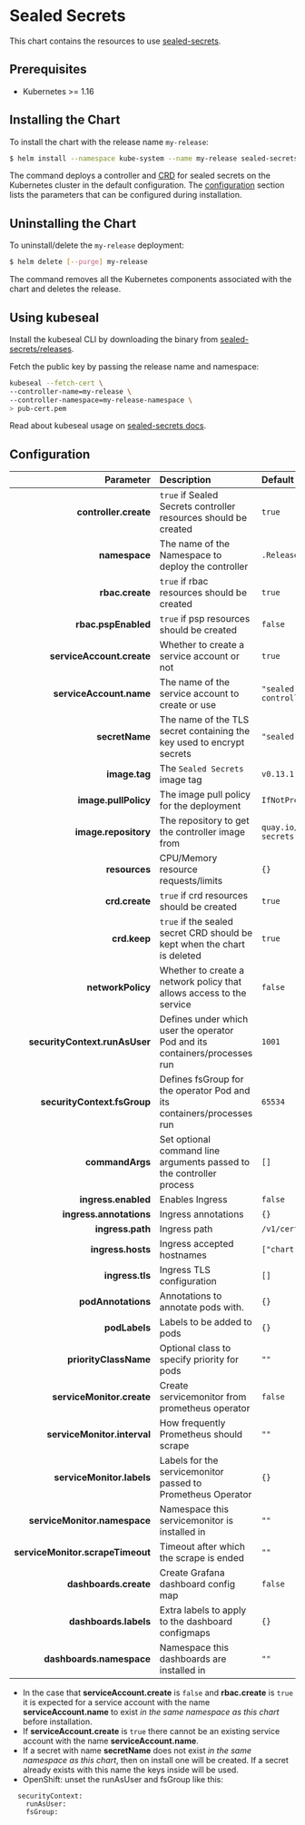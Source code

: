 # Sealed Secrets

This chart contains the resources to use [sealed-secrets](https://github.com/bitnami-labs/sealed-secrets).

## Prerequisites

* Kubernetes >= 1.16

## Installing the Chart

To install the chart with the release name `my-release`:

```bash
$ helm install --namespace kube-system --name my-release sealed-secrets/sealed-secrets
```

The command deploys a controller and [CRD](https://kubernetes.io/docs/tasks/access-kubernetes-api/custom-resources/custom-resource-definitions/) for sealed secrets on the Kubernetes cluster in the default configuration. The [configuration](#configuration) section lists the parameters that can be configured during installation.

## Uninstalling the Chart

To uninstall/delete the `my-release` deployment:

```bash
$ helm delete [--purge] my-release
```

The command removes all the Kubernetes components associated with the chart and deletes the release.

## Using kubeseal

Install the kubeseal CLI by downloading the binary from [sealed-secrets/releases](https://github.com/bitnami-labs/sealed-secrets/releases).

Fetch the public key by passing the release name and namespace:

```bash
kubeseal --fetch-cert \
--controller-name=my-release \
--controller-namespace=my-release-namespace \
> pub-cert.pem
```

Read about kubeseal usage on [sealed-secrets docs](https://github.com/bitnami-labs/sealed-secrets#usage).

## Configuration

| Parameter                        | Description                                                                | Default                                     |
|---------------------------------:|:---------------------------------------------------------------------------|:--------------------------------------------|
| **controller.create**            | `true` if Sealed Secrets controller resources should be created            | `true`                                      |
| **namespace**                    | The name of the Namespace to deploy the controller                         | `.Release.namespace`                        |
| **rbac.create**                  | `true` if rbac resources should be created                                 | `true`                                      |
| **rbac.pspEnabled**              | `true` if psp resources should be created                                  | `false`                                     |
| **serviceAccount.create**        | Whether to create a service account or not                                 | `true`                                      |
| **serviceAccount.name**          | The name of the service account to create or use                           | `"sealed-secrets-controller"`               |
| **secretName**                   | The name of the TLS secret containing the key used to encrypt secrets      | `"sealed-secrets-key"`                      |
| **image.tag**                    | The `Sealed Secrets` image tag                                             | `v0.13.1`                                   |
| **image.pullPolicy**             | The image pull policy for the deployment                                   | `IfNotPresent`                              |
| **image.repository**             | The repository to get the controller image from                            | `quay.io/bitnami/sealed-secrets-controller` |
| **resources**                    | CPU/Memory resource requests/limits                                        | `{}`                                        |
| **crd.create**                   | `true` if crd resources should be created                                  | `true`                                      |
| **crd.keep**                     | `true` if the sealed secret CRD should be kept when the chart is deleted   | `true`                                      |
| **networkPolicy**                | Whether to create a network policy that allows access to the service       | `false`                                     |
| **securityContext.runAsUser**    | Defines under which user the operator Pod and its containers/processes run | `1001`                                      |
| **securityContext.fsGroup**      | Defines fsGroup for the operator Pod and its containers/processes run      | `65534`                                     |
| **commandArgs**                  | Set optional command line arguments passed to the controller process       | `[]`                                        |
| **ingress.enabled**              | Enables Ingress                                                            | `false`                                     |
| **ingress.annotations**          | Ingress annotations                                                        | `{}`                                        |
| **ingress.path**                 | Ingress path                                                               | `/v1/cert.pem`                              |
| **ingress.hosts**                | Ingress accepted hostnames                                                 | `["chart-example.local"]`                   |
| **ingress.tls**                  | Ingress TLS configuration                                                  | `[]`                                        |
| **podAnnotations**               | Annotations to annotate pods with.                                         | `{}`                                        |
| **podLabels**                    | Labels to be added to pods                                                 | `{}`                                        |
| **priorityClassName**            | Optional class to specify priority for pods                                | `""`                                        |
| **serviceMonitor.create**        | Create servicemonitor from prometheus operator	                            | `false`                                     |
| **serviceMonitor.interval**      | How frequently Prometheus should scrape                                    | `""`                                        |
| **serviceMonitor.labels**        | Labels for the servicemonitor passed to Prometheus Operator                | `{}`                                        |
| **serviceMonitor.namespace**     | Namespace this servicemonitor is installed in                              | `""`                                        |
| **serviceMonitor.scrapeTimeout** | Timeout after which the scrape is ended                                    | `""`                                        |
| **dashboards.create**            | Create Grafana dashboard config map                                        | `false`                                     |
| **dashboards.labels**            | Extra labels to apply to the dashboard configmaps                          | `{}`                                        |
| **dashboards.namespace**         | Namespace this dashboards are installed in                                 | `""`                                        |

- In the case that **serviceAccount.create** is `false` and **rbac.create** is `true` it is expected for a service account with the name **serviceAccount.name** to exist _in the same namespace as this chart_ before installation.
- If **serviceAccount.create** is `true` there cannot be an existing service account with the name **serviceAccount.name**.
- If a secret with name **secretName** does not exist _in the same namespace as this chart_, then on install one will be created. If a secret already exists with this name the keys inside will be used.
- OpenShift: unset the runAsUser and fsGroup like this:
```
  securityContext:
    runAsUser:
    fsGroup:
```
